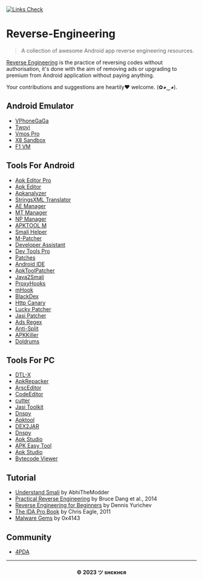 [![Links Check](https://encrypted-tbn0.gstatic.com/images?q=tbn:ANd9GcTFapV2IYgXmzHqM3oQTnzQwBDolmiehF9BLQ&usqp=CAU)](https://github.com/OshekharO/Reverse-Engineering)

# Reverse-Engineering

> A collection of awesome Android app reverse engineering resources.

[Reverse Engineering]() is the practice of reversing codes without authorisation, it's done with the aim of removing ads or upgrading to premium from Android application without paying anything.

Your contributions and suggestions are heartily♥ welcome. (✿◕‿◕). 

## Android Emulator

* [VPhoneGaGa](https://drive.google.com/uc?id=18uy6qDK7kJKPbTgsguOpBMm9Q2HnDn4B&export=download)
* [Twoyi](https://4pda.to/forum/index.php?showtopic=1041895)
* [Vmos Pro](https://4pda.to/forum/index.php?showtopic=961828)
* [X8 Sandbox](https://4pda.to/forum/index.php?showtopic=1004655)
* [F1 VM](https://4pda.to/forum/index.php?showtopic=1004655)

## Tools For Android

* [Apk Editor Pro](https://www.mediafire.com/file/j7mwwbhn27gpkpt/Apk_Editor_v.2.3.4-MinAPI26.apk/file)
* [Apk Editor](https://www.mediafire.com/file/wcudjowobba978g/APK_Editor_Pro.apk/file)
* [Apkanalyzer](https://4pda.to/forum/index.php?showtopic=1037391)
* [StringsXML Translator](https://4pda.to/forum/index.php?showtopic=960772)
* [AE Manager](https://www.mediafire.com/file/u0o80ibqhcee95b/AE+Manager(Pink).apk/file)
* [MT Manager](https://4pda.to/forum/index.php?showtopic=548542)
* [NP Manager](https://4pda.to/forum/index.php?showtopic=966965)
* [APKTOOL M](https://maximoff.su/apktool/?lang=en)
* [Smali Helper](https://smalihelper.blogspot.com/)
* [M-Patcher](https://maximoff.su/mpatcher/)
* [Developer Assistant](https://4pda.to/forum/index.php?showtopic=897774)
* [Dev Tools Pro](https://4pda.to/forum/index.php?showtopic=958291)
* [Patches](https://4pda.to/forum/index.php?showtopic=575450&st=17480#entry109934480)
* [Android IDE](http://androidide.com)
* [ApkToolPatcher](https://4pda.to/forum/index.php?showtopic=882654)
* [Java2Smali](https://www.mediafire.com/file/4xk0cde1t27nxmy/Java2Smali_3.2-release.apk/file)
* [ProxyHooks](https://www.mediafire.com/file/d2t88bahph1gboe/ProxyHooks_v2.0.dex/file)
* [mHook](https://www.mediafire.com/file/0i1w09zhuwbuxxe/mHook%25E7%25AE%25A1%25E7%2590%2586%25E5%2599%25A8.apk/file)
* [BlackDex](https://github.com/CodingGay/BlackDex)
* [Http Canary](https://4pda.to/forum/index.php?showtopic=957572&st=60#entry92625117)
* [Lucky Patcher](https://4pda.to/forum/index.php?showtopic=298302)
* [Jasi Patcher](https://4pda.to/forum/index.php?showtopic=780420)
* [Ads Regex](https://www.mediafire.com/file/c6rodlk41myp423/Ads_Regex_3.0.apk/file)
* [Anti-Split](https://www.mediafire.com/file/w144fccetgrrny7/AntiSplit-Merge.apk/file)
* [APKKiller](https://github.com/aimardcr/APKKiller)
* [Doldrums](https://github.com/rscloura/Doldrums)

## Tools For PC

* [DTL-X](https://github.com/Gameye98/DTL-X)
* [ApkRepacker](https://github.com/MrIkso/ApkRepacker)
* [ArscEditor](https://github.com/MrIkso/ArscEditor)
* [CodeEditor](https://github.com/MrIkso/CodeEditor-1)
* [cutter](https://github.com/rizinorg/cutter)
* [Jasi Toolkit](https://jasi2169.com/jasi-toolkit/)
* [Dnspy](https://github.com/dnSpy/dnSpy)
* [Apktool](https://ibotpeaches.github.io/Apktool/)
* [DEX2JAR](https://github.com/pxb1988/dex2jar)
* [Dnspy](https://github.com/dnSpy/dnSpy)
* [Apk Studio](https://github.com/vaibhavpandeyvpz/apkstudio)
* [APK Easy Tool](https://forum.xda-developers.com/t/tool-windows-apk-easy-tool-v1-59-2-2021-04-03.3333960/)
* [Apk Studio](https://github.com/vaibhavpandeyvpz/apkstudio)
* [Bytecode Viewer](https://github.com/Konloch/bytecode-viewer)

## Tutorial

* [Understand Smali](https://github.com/OshekharO/Reverse-Engineering/wiki) by AbhiTheModder
* [Practical Reverse Engineering](http://www.wiley.com/WileyCDA/WileyTitle/productCd-1118787315.html) by Bruce Dang et al., 2014
* [Reverse Engineering for Beginners](http://beginners.re/) by Dennis Yurichev
* [The IDA Pro Book](https://nostarch.com/idapro2.htm) by Chris Eagle, 2011
* [Malware Gems](https://github.com/0x4143/malware-gems) by 0x4143

## Community

* [4PDA](https://4pda.to)
---
<h4 align='center'>© 2023 ツ ѕнєкнєя</h4>
